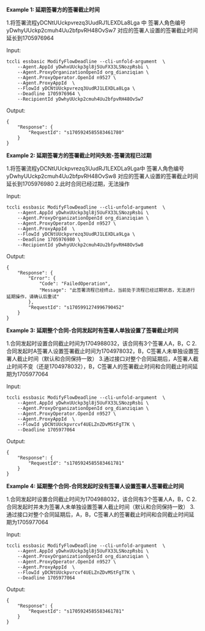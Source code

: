 **Example 1: 延期签署方的签署截止时间**

1.将签署流程yDCNtUUckpvrezq3UudRJ1LEXDLa8Lga 中 签署人角色编号 yDwhyUUckp2cmuh4Uu2bfpvRH48OvSw7 对应的签署人设置的签署截止时间延长到1705976964

Input: 

```
tccli essbasic ModifyFlowDeadline --cli-unfold-argument  \
    --Agent.AppId yDwhxUUckp3gl8j5UuFX33LSNozpRsbi \
    --Agent.ProxyOrganizationOpenId org_dianziqian \
    --Agent.ProxyOperator.OpenId n9527 \
    --Agent.ProxyAppId  \
    --FlowId yDCNtUUckpvrezq3UudRJ1LEXDLa8Lga \
    --Deadline 1705976964 \
    --RecipientId yDwhyUUckp2cmuh4Uu2bfpvRH48OvSw7
```

Output: 
```
{
    "Response": {
        "RequestId": "s1705924585583461780"
    }
}
```

**Example 2: 延期签署方的签署截止时间失败-签署流程已过期**

1.将签署流程yDCNtUUckpvrezq3UudRJ1LEXDLa9Lga中 签署人角色编号yDwhyUUckp2cmuh4Uu2bfpvRH48OvSw8 对应的签署人设置的签署截止时间延长到1705976980
2.此时合同已经过期，无法操作

Input: 

```
tccli essbasic ModifyFlowDeadline --cli-unfold-argument  \
    --Agent.AppId yDwhxUUckp3gl8j5UuFX33LSNozpRsbi \
    --Agent.ProxyOrganizationOpenId org_dianziqian \
    --Agent.ProxyOperator.OpenId n9527 \
    --Agent.ProxyAppId  \
    --FlowId yDCNtUUckpvrezq3UudRJ1LEXDLa9Lga \
    --Deadline 1705976980 \
    --RecipientId yDwhyUUckp2cmuh4Uu2bfpvRH48OvSw8
```

Output: 
```
{
    "Response": {
        "Error": {
            "Code": "FailedOperation",
            "Message": "此签署流程已经终止，当前处于流程已经过期状态，无法进行延期操作，请确认后重试"
        },
        "RequestId": "s1705991274996790452"
    }
}
```

**Example 3: 延期整个合同-合同发起时有签署人单独设置了签署截止时间**

1.合同发起时设置合同截止时间为1704988032，该合同有3个签署人A，B，C
2.合同发起时A签署人设置签署截止时间为1704978032，B，C签署人未单独设置签署人截止时间（默认和合同保持一致）
3.通过接口对整个合同延期后，A签署人截止时间不变（还是1704978032），B，C签署人的签署截止时间和合同截止时间延期为1705977064

Input: 

```
tccli essbasic ModifyFlowDeadline --cli-unfold-argument  \
    --Agent.AppId yDwhxUUckp3gl8j5UuFX33LSNozpRsbi \
    --Agent.ProxyOrganizationOpenId org_dianziqian \
    --Agent.ProxyOperator.OpenId n9527 \
    --Agent.ProxyAppId  \
    --FlowId yDCNtUUckpvrcvf4UELZnZDvMStFgT7K \
    --Deadline 1705977064
```

Output: 
```
{
    "Response": {
        "RequestId": "s1705924585583461781"
    }
}
```

**Example 4: 延期整个合同-合同发起时没有签署人设置签署人签署截止时间**

1.合同发起时设置合同截止时间为1704988032，该合同有3个签署人A，B，C
2.合同发起时并未为签署人未单独设置签署人截止时间（默认和合同保持一致）
3.通过接口对整个合同延期后，A，B，C签署人的签署截止时间和合同截止时间延期为1705977064

Input: 

```
tccli essbasic ModifyFlowDeadline --cli-unfold-argument  \
    --Agent.AppId yDwhxUUckp3gl8j5UuFX33LSNozpRsbi \
    --Agent.ProxyOrganizationOpenId org_dianziqian \
    --Agent.ProxyOperator.OpenId n9527 \
    --Agent.ProxyAppId  \
    --FlowId yDCNtUUckpvrcvf4UELZnZDvMStFgT7K \
    --Deadline 1705977064
```

Output: 
```
{
    "Response": {
        "RequestId": "s1705924585583461781"
    }
}
```

